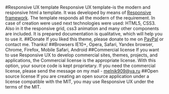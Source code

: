 #Responsive UX template
Responsive UX template-is the modern and responsive html a template. It was developed by means of <a href="http://stas-melnikov.ru/responsive_elements">Responsive framework</a>. The template responds all
the modern of the requirement. In case of creation were used next technologies were used: HTML5, CSS3. Also in it
the responsive grid, css3 animation and many other components are included. It is prepared documentation is qualitative,
which will help you to use it.
##Donate
If you liked this theme, please donate to me on <a href="https://www.paypal.me/melnik909" target="blank">PayPal</a> or contact me. Thanks!
##Browsers
IE10+, Opera, Safari, Yandex browser, Chrome, Firefox, Mobile Safari, Android
##Commercial license
If you want to use Responsive UX to develop commercial sites, themes, projects, and applications, the Commercial license is the appropriate license. With this option, your source code is kept proprietary. If you need the commercial license, please send the message on my mail - melnik909@ya.ru
##Open source license
If you are creating an open source application under a license compatible with the MIT, you may use Responsive UX under the terms of the MIT.
